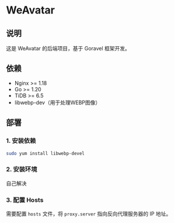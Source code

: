 # WeAvatar

## 说明

这是 WeAvatar 的后端项目，基于 Goravel 框架开发。

## 依赖

- Nginx >= 1.18
- Go >= 1.20
- TiDB >= 6.5
- libwebp-dev（用于处理WEBP图像）

## 部署

### 1. 安装依赖

```bash
sudo yum install libwebp-devel
```

### 2. 安装环境

自己解决

### 3. 配置 Hosts

需要配置 `hosts` 文件，将 `proxy.server` 指向反向代理服务器的 IP 地址。
